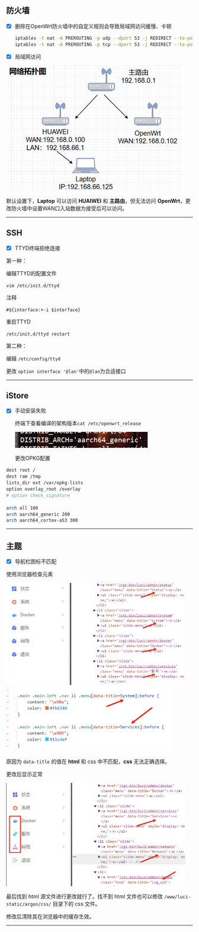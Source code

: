 ## 防火墙

- [x] 删除在OpenWrt防火墙中的自定义规则会导致局域网访问缓慢、卡顿

  ```bash
  iptables -t nat -A PREROUTING -p udp --dport 53 -j REDIRECT --to-ports 53
  iptables -t nat -A PREROUTING -p tcp --dport 53 -j REDIRECT --to-ports 53
  ```

- [x] 局域网访问

<img src="./assets/OpenWrt/image-20230531110658228.png" alt="image" style="zoom: 67%;" />

默认设置下，**Laptop** 可以访问 **HUAIWEI** 和 **主路由**，但无法访问 **OpenWrt**，更改防火墙中设置WAN口入站数据为接受后可以访问。

---

## SSH

- [x] TTYD终端拒绝连接

第一种：

编辑TTYD的配置文件

`vim /etc/init.d/ttyd`

注释

`#${interface:+-i $interface}`

重启TTYD

`/etc/init.d/ttyd restart`

第二种：

编辑 `/etc/config/ttyd`

更改 `option interface '@lan'`中的`@lan`为合适接口

---

## iStore

- [x] 手动安装失败

  终端下查看编译的架构版本`cat /etc/openwrt_release`

  ![image](./assets/OpenWrt/image-20230604161558228.png)

  更改OPKG配置

```bash
dest root /
dest ram /tmp
lists_dir ext /var/opkg-lists
option overlay_root /overlay
# option check_signature

arch all 100
arch aarch64_generic 200
arch aarch64_cortex-a53 300
```

---

## 主题

- [x] 导航栏图标不匹配

使用浏览器检查元素

<img src="./assets/OpenWrt/image-20240701113023530.png" alt="image-20240701113023530" style="zoom: 67%;" />

<img src="./assets/OpenWrt/image-20240701112049162.png" alt="image-20240701112049162" style="zoom: 80%;" />

原因为 `data-title` 的值在 **html** 和 css 中不匹配，**css** 无法正确选择。

更改后显示正常

<img src="./assets/OpenWrt/image-20240701113641341.png" alt="image-20240701113641341" style="zoom:67%;" />

最后找到 html 源文件进行更改就行了。找不到 html 文件也可以修改 `/www/luci-static/argon/css/` 目录下的 css 文件。

修改后清除其在浏览器中的缓存生效。

---

